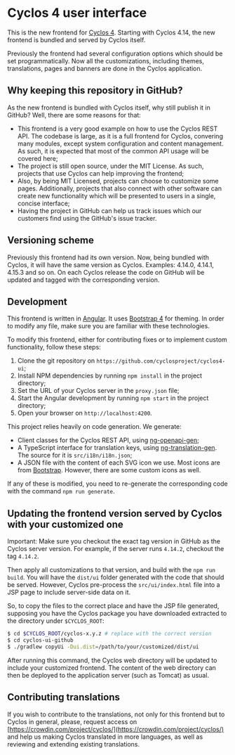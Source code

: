 # Cyclos 4 user interface

This is the new frontend for [Cyclos 4](https://www.cyclos.org/).
Starting with Cyclos 4.14, the new frontend is bundled and served by Cyclos itself.

Previously the frontend had several configuration options which should be set programmatically.
Now all the customizations, including themes, translations, pages and banners are done in the Cyclos application.

## Why keeping this repository in GitHub?

As the new frontend is bundled with Cyclos itself, why still publish it in GitHub?
Well, there are some reasons for that:

- This frontend is a very good example on how to use the Cyclos REST API.
  The codebase is large, as it is a full frontend for Cyclos, convering many modules,
  except system configuration and content management. As such, it is expected that most of the common API usage
  will be covered here;
- The project is still open source, under the MIT License.
  As such, projects that use Cyclos can help improving the frontend;
- Also, by being MIT Licensed, projects can choose to customize some pages.
  Additionally, projects that also connect with other software can create new functionality which will be
  presented to users in a single, concise interface;
- Having the project in GitHub can help us track issues which our customers find using the GitHub's issue tracker.

## Versioning scheme

Previously this frontend had its own version. Now, being bundled with Cyclos, it will have the same version as Cyclos.
Examples: 4.14.0, 4.14.1, 4.15.3 and so on. On each Cyclos release the code on GitHub will be updated and tagged
with the corresponding version.

## Development

This frontend is written in [Angular](https://angular.io/). It uses [Bootstrap 4](https://getbootstrap.com/) for theming.
In order to modify any file, make sure you are familiar with these technologies.

To modify this frontend, either for contributing fixes or to implement custom functionality, follow these steps:

1. Clone the git repository on `https://github.com/cyclosproject/cyclos4-ui`;
1. Install NPM dependencies by running `npm install` in the project directory;
1. Set the URL of your Cyclos server in the `proxy.json` file;
1. Start the Angular development by running `npm start` in the project directory;
1. Open your browser on `http://localhost:4200`.

This project relies heavily on code generation. We generate:

- Client classes for the Cyclos REST API, using [ng-openapi-gen](https://github.com/cyclosproject/ng-openapi-gen/);
- A TypeScript interface for translation keys,
  using [ng-translation-gen](https://github.com/cyclosproject/ng-translation-gen/).
  The source for it is `src/i18n/i18n.json`;
- A JSON file with the content of each SVG icon we use.
  Most icons are from [Bootstrap](https://icons.getbootstrap.com/).
  However, there are some custom icons as well.

If any of these is modified, you need to re-generate the corresponding code with the command `npm run generate`.

## Updating the frontend version served by Cyclos with your customized one

Important: Make sure you checkout the exact tag version in GitHub as the Cyclos server version.
For example, if the server runs `4.14.2`, checkout the tag `4.14.2`.

Then apply all customizations to that version, and build with the `npm run build`.
You will have the `dist/ui` folder generated with the code that should be served.
However, Cyclos pre-process the `src/ui/index.html` file into a JSP page to include server-side data on it.

So, to copy the files to the correct place and have the JSP file generated,
supposing you have the Cyclos package you have downloaded extracted to the directory under `$CYCLOS_ROOT`:

```bash
$ cd $CYCLOS_ROOT/cyclos-x.y.z # replace with the correct version
$ cd cyclos-ui-github
$ ./gradlew copyUi -Dui.dist=/path/to/your/customized/dist/ui
```

After running this command, the Cyclos web directory will be updated to include your customized frontend.
The content of the web directory can then be deployed to the application server (such as Tomcat) as usual.

## Contributing translations

If you wish to contribute to the translations, not only for this frontend but to Cyclos in general,
please, request access on [https://crowdin.com/project/cyclos/](https://crowdin.com/project/cyclos/)
and help us making Cyclos translated in more languages, as well as reviewing and extending existing translations.
